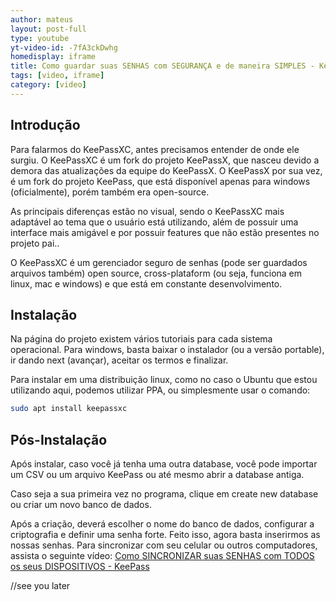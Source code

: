 ```yaml
---
author: mateus
layout: post-full
type: youtube
yt-video-id: -7fA3ckDwhg
homedisplay: iframe
title: Como guardar suas SENHAS com SEGURANÇA e de maneira SIMPLES - KeePassXC
tags: [video, iframe]
category: [video]
---
```


## Introdução

Para falarmos do KeePassXC, antes precisamos entender de onde ele surgiu. O KeePassXC é um fork do projeto KeePassX, que nasceu devido a demora das atualizações da equipe do KeePassX. O KeePassX por sua vez, é um fork do projeto KeePass, que está disponível apenas para windows (oficialmente), porém também era open-source.

As principais diferenças estão no visual, sendo o KeePassXC mais adaptável ao tema que o usuário está utilizando, além de possuir uma interface mais amigável e por possuir features que não estão presentes no projeto pai..

O KeePassXC é um gerenciador seguro de senhas (pode ser guardados arquivos também) open source, cross-plataform (ou seja, funciona em linux, mac e windows) e que está em constante desenvolvimento.


## Instalação

Na página do projeto existem vários tutoriais para cada sistema operacional. Para windows, basta baixar o instalador (ou a versão portable), ir dando next (avançar), aceitar os termos e finalizar.

Para instalar em uma distribuição linux, como no caso o Ubuntu que estou utilizando aqui, podemos utilizar PPA, ou simplesmente usar o comando:

```bash
sudo apt install keepassxc
```

## Pós-Instalação
Após instalar, caso você já tenha uma outra database, você pode importar um CSV ou um arquivo KeePass ou até mesmo abrir a database antiga.

Caso seja a sua primeira vez no programa, clique em create new database ou criar um novo banco de dados.

Após a criação, deverá escolher o nome do banco de dados, configurar a criptografia e definir uma senha forte. Feito isso, agora basta inserirmos as nossas senhas. Para sincronizar com seu celular ou outros computadores, assista o seguinte vídeo: [Como SINCRONIZAR suas SENHAS com TODOS os seus DISPOSITIVOS - KeePass](https://www.youtube.com/watch?v=VjqRY7Qky2w)

//see you later